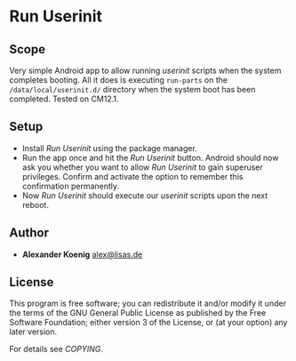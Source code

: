 # Run Userinit

## Scope

Very simple Android app to allow running *userinit* scripts when the system completes booting. All it does is executing `run-parts` on the `/data/local/userinit.d/` directory when the system boot has been completed. Tested on CM12.1.

## Setup

* Install *Run Userinit* using the package manager.
* Run the app once and hit the *Run Userinit* button. Android should now ask you whether you want to allow *Run Userinit* to gain superuser privileges. Confirm and activate the option to remember this confirmation permanently.
* Now *Run Userinit* should execute our *userinit* scripts upon the next reboot.

## Author

* **Alexander Koenig** <alex@lisas.de>

## License

This program is free software; you can redistribute it and/or modify
it under the terms of the GNU General Public License as published by
the Free Software Foundation; either version 3 of the License, or
(at your option) any later version.

For details see *COPYING*.